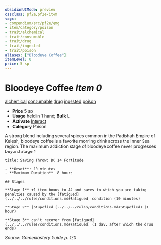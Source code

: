 ```yaml
---
obsidianUIMode: preview
cssclass: pf2e,pf2e-item
tags:
- compendium/src/pf2e/gmg
- item/category/poison
- trait/alchemical
- trait/consumable
- trait/drug
- trait/ingested
- trait/poison
aliases: ["Bloodeye Coffee"]
itemLevel: 0
price: 5 sp
---
```

# Bloodeye Coffee *Item 0*  
[alchemical](../../../rules/traits/alchemical.md)  [consumable](../../../rules/traits/consumable.md)  [drug](../../../rules/traits/drug-gmg.md)  [ingested](../../../rules/traits/ingested.md)  [poison](../../../rules/traits/poison.md)  

- **Price** 5 sp
- **Usage** held in 1 hand; **Bulk** L
- **Activate** [Interact](../../../rules/actions/interact.md)
- **Category** Poison

A strong blend including several spices common in the Padishah Empire of Kelesh, bloodeye coffee is a favorite morning drink across the Inner Sea region. The maximum addiction stage of bloodeye coffee never progresses beyond stage 1.

```ad-inline-affliction
title: Saving Throw: DC 14 Fortitude

- **Onset**: 10 minutes
- **Maximum Duration**: 8 hours

## Stages

**Stage 1** +1 item bonus to AC and saves to which you are taking penalties caused by the [fatigued](../../../rules/conditions.md#Fatigued) condition (10 minutes)

**Stage 2** [stupefied](../../../rules/conditions.md#Stupefied) (1 hour)

**Stage 3** can't recover from [fatigued](../../../rules/conditions.md#Fatigued) (1 day, after which the drug ends)
```

*Source: Gamemastery Guide p. 120*

